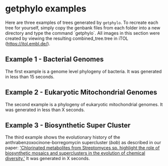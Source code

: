 # getphylo examples

Here are three examples of trees generated by `getphylo`. To recreate each tree for yourself, simply copy the genbank files from each folder into a new directory and type the command ´getphylo´. All images in this section were created by viewing the resulting combined_tree.tree in iTOL (https://itol.embl.de/).

## Example 1 - Bacterial Genomes
The first example is a genome level phylogeny of bacteria. It was generated in less than 15 seconds.

## Example 2 - Eukaryotic Mitochondrial Genomes
The second example is a phylogeny of eukaryotic mitochondrial genomes. It was generated in less than X seconds.

## Example 3 - Biosynthetic Super Cluster
The third example shows the evolutionary history of the anthrabenzoxocinone-borregomycin supercluster (*bab*) as described in our paper: ['Chlorinated metabolites from Streptomyces sp. highlight the role of biosynthetic mosaics and superclusters in the evolution of chemical diversity.'](https://doi.org/10.1039/D1OB00600B) It was generated in X seconds.
